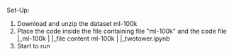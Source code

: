 Set-Up:
1. Download and unzip the dataset ml-100k
2. Place the code inside the file containing file "ml-100k" and the code
	file
	   |_ml-100k
	   |	|_file content ml-100k
	   |
	   |_twotower.ipynb
3. Start to run
